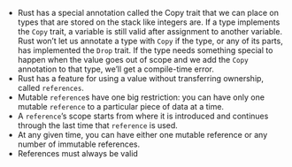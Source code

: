 - Rust has a special annotation called the Copy trait that we can place on types that are stored on the stack like integers are. If a type implements the `Copy` trait, a variable is still valid after assignment to another variable. Rust won’t let us annotate a type with `Copy` if the type, or any of its parts, has implemented the `Drop` trait. If the type needs something special to happen when the value goes out of scope and we add the `Copy` annotation to that type, we’ll get a compile-time error.
- Rust has a feature for using a value without transferring ownership, called `references`.
- Mutable `reference`s have one big restriction: you can have only one mutable `reference` to a particular piece of data at a time.
- A `reference`’s scope starts from where it is introduced and continues through the last time that `reference` is used.
- At any given time, you can have either one mutable reference or any number of immutable references.
- References must always be valid
